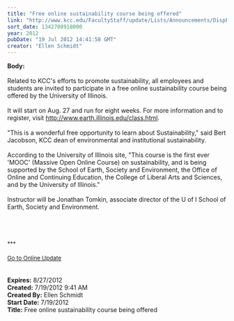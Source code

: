 ```yaml
---
title: "Free online sustainability course being offered"
link: "http://www.kcc.edu/FacultyStaff/update/Lists/Announcements/DispForm.aspx?ID=760"
sort_date: 1342708918000
year: 2012
pubDate: "19 Jul 2012 14:41:58 GMT"
creator: "Ellen Schmidt"
---
```


<div><b>Body:</b> <div class="ExternalClass7D8B98D801B44BE18651EBB45BFC4128">
<div><br />Related to KCC's efforts to promote sustainability, all employees and students are invited to participate in a free online sustainability course being offered by the University of Illinois. </div>
<div> </div>
<div>
<div>It will start on Aug. 27 and run for eight weeks. For more information and to register, visit <a href="http://www.earth.illinois.edu/class.html">http://www.earth.illinois.edu/class.html</a>.</div>
<div> </div></div>
<div>&quot;This is a wonderful free opportunity to learn about Sustainability,&quot; said Bert Jacobson, KCC dean of environmental and institutional sustainability.</div>
<div> </div>
<div>According to the University of Illinois site, &quot;This course is the first ever 'MOOC' (Massive Open Online Course) on sustainability, and is being supported by the School of Earth, Society and Environment, the Office of Online and Continuing Education, the College of Liberal Arts and Sciences, and by the University of Illinois.&quot;</div>
<div> </div>
<div>Instructor will be Jonathan Tomkin, associate director of the U of I School of Earth, Society and Environment.</div>
<div><br /> </div>
<div>
<div>
<div>
<div> </div>
<div>
<div>
<div> </div>
<div><font size="2">***</font></div>
<div><font size="2"></font> </div>
<div><font size="2"><a href="/FacultyStaff/update/Pages/dailyupdate.aspx">Go to Online Update</a></font><font size="2"></font></div>
<div><font size="2"></font> </div></div></div></div></div></div>
<div> </div></div></div>
<div><b>Expires:</b> 8/27/2012</div>
<div><b>Created:</b> 7/19/2012 9:41 AM</div>
<div><b>Created By:</b> Ellen Schmidt</div>
<div><b>Start Date:</b> 7/19/2012</div>
<div><b>Title:</b> Free online sustainability course being offered</div>
